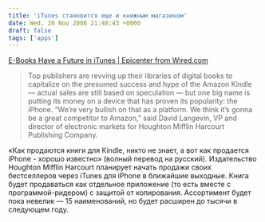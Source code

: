 ```yaml
---
title: 'iTunes становится еще и книжным магазином'
date: Wed, 26 Nov 2008 21:48:43 +0000
draft: false
tags: ['apps']
---
```


[E-Books Have a Future in iTunes | Epicenter from Wired.com](http://blog.wired.com/business/2008/11/e-books-have-a.html)

> Top publishers are revving up their libraries of digital books to capitalize on the presumed success and hype of the Amazon Kindle — actual sales are still based on speculation — but one big name is putting its money on a device that has proven its popularity: the iPhone. “We’re very bullish on that as a platform. We think it’s gonna be a great competitor to Amazon,” said David Langevin, VP and director of electronic markets for Houghton Mifflin Harcourt Publishing Company.

«Как продаются книги для Kindle, никто не знает, а вот как продается iPhone - хорошо известно» (волный перевод на русский). Издательство Houghton Mifflin Harcourt планирует начать продажи своих бестселлеров через iTunes для iPhone в ближайшие выходные. Книга будет продаваться как отдельное приложение (то есть вместе с программой-ридером) с защитой от копирования. Ассортимент будет пока невелик — 15 наименований, но будет расширен до тысячи в следующем году.